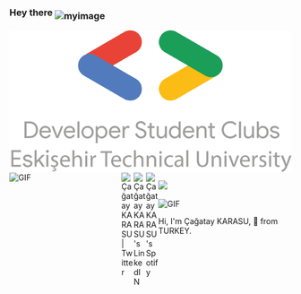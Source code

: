 ### Hey there <img align="middle" src="https://media.giphy.com/media/hvRJCLFzcasrR4ia7z/giphy.gif" alt="myimage" />

<img align="top" src="https://raw.githubusercontent.com/cgtykarasu/cgtykarasu/main/Untitled.png" width="" height="" />

<img align="left" alt="GIF" src="https://media.giphy.com/media/2KAGlmkPywhZS/giphy.gif" width="200" height="400" />
<a href="https://twitter.com/cgtykarasu">
  <img align="left" alt="Çağatay KARASU | Twitter" width="22px" src="https://raw.githubusercontent.com/peterthehan/peterthehan/master/assets/twitter.svg" />
</a>
<a href="https://www.linkedin.com/in/cagataykarasu/">
  <img align="left" alt="Çağatay KARASU's LinkedIN" width="22px" src="https://raw.githubusercontent.com/peterthehan/peterthehan/master/assets/linkedin.svg" />
</a>
<a href="https://open.spotify.com/user/cgtykarasu">
  <img align="left" alt="Çağatay KARASU's Spotify" width="22px" src="https://raw.githubusercontent.com/peterthehan/peterthehan/master/assets/spotify.svg" />
</a>

![](https://visitor-badge.glitch.me/badge?page_id=cgtykarasu.cgtykarasu)

<img align="bottom" alt="GIF" src="https://media.giphy.com/media/CcwLAV11cALh3OuEJ5/giphy.gif" width="450" height="120" />


Hi, I'm Çağatay KARASU, 🚀 from TURKEY.

  
 
